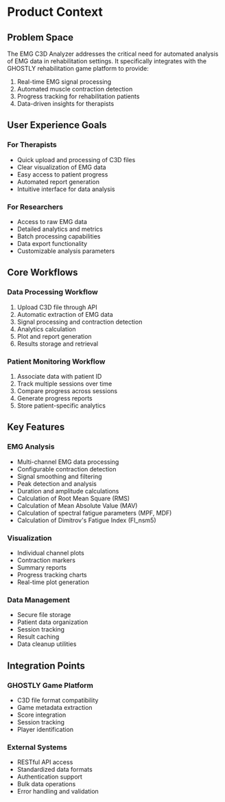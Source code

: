 # Product Context

## Problem Space
The EMG C3D Analyzer addresses the critical need for automated analysis of EMG data in rehabilitation settings. It specifically integrates with the GHOSTLY rehabilitation game platform to provide:

1. Real-time EMG signal processing
2. Automated muscle contraction detection
3. Progress tracking for rehabilitation patients
4. Data-driven insights for therapists

## User Experience Goals

### For Therapists
- Quick upload and processing of C3D files
- Clear visualization of EMG data
- Easy access to patient progress
- Automated report generation
- Intuitive interface for data analysis

### For Researchers
- Access to raw EMG data
- Detailed analytics and metrics
- Batch processing capabilities
- Data export functionality
- Customizable analysis parameters

## Core Workflows

### Data Processing Workflow
1. Upload C3D file through API
2. Automatic extraction of EMG data
3. Signal processing and contraction detection
4. Analytics calculation
5. Plot and report generation
6. Results storage and retrieval

### Patient Monitoring Workflow
1. Associate data with patient ID
2. Track multiple sessions over time
3. Compare progress across sessions
4. Generate progress reports
5. Store patient-specific analytics

## Key Features

### EMG Analysis
- Multi-channel EMG data processing
- Configurable contraction detection
- Signal smoothing and filtering
- Peak detection and analysis
- Duration and amplitude calculations
- Calculation of Root Mean Square (RMS)
- Calculation of Mean Absolute Value (MAV)
- Calculation of spectral fatigue parameters (MPF, MDF)
- Calculation of Dimitrov's Fatigue Index (FI_nsm5)

### Visualization
- Individual channel plots
- Contraction markers
- Summary reports
- Progress tracking charts
- Real-time plot generation

### Data Management
- Secure file storage
- Patient data organization
- Session tracking
- Result caching
- Data cleanup utilities

## Integration Points

### GHOSTLY Game Platform
- C3D file format compatibility
- Game metadata extraction
- Score integration
- Session tracking
- Player identification

### External Systems
- RESTful API access
- Standardized data formats
- Authentication support
- Bulk data operations
- Error handling and validation 